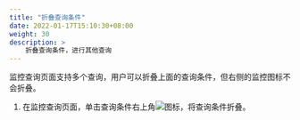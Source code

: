 ```yaml
---
title: "折叠查询条件"
date: 2022-01-17T15:10:30+08:00
weight: 30
description: >
    折叠查询条件，进行其他查询
---
```


监控查询页面支持多个查询，用户可以折叠上面的查询条件，但右侧的监控图标不会折叠。

1. 在监控查询页面，单击查询条件右上角![](../../../images/fold.png)图标，将查询条件折叠。